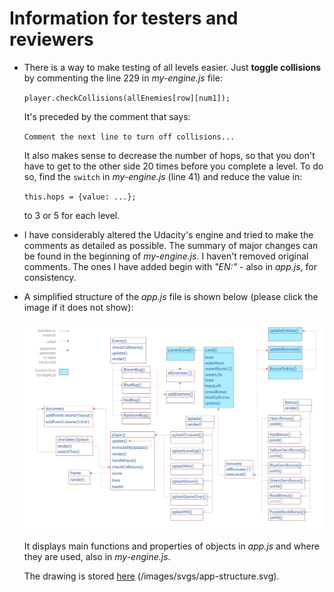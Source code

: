 # Information for testers and reviewers

- There is a way to make testing of all levels easier. Just **toggle collisions** by commenting the line 229 in _my-engine.js_ file:

    ``player.checkCollisions(allEnemies[row][num1]);``

    It's preceded by the comment that says:

    ``Comment the next line to turn off collisions...``

    It also makes sense to decrease the number of hops, so that you don't have to get to the other side 20 times before you complete a level. To do so, find the ``switch`` in _my-engine.js_ (line 41) and reduce the value in:

    ``this.hops = {value: ...};``

    to 3 or 5 for each level.

- I have considerably altered the Udacity's engine and tried to make the comments as detailed as possible. The summary of major changes can be found in the beginning of _my-engine.js_. I haven't removed original comments. The ones I have added begin with _"EN:"_ - also in _app.js_, for consistency.

- A simplified structure of the _app.js_ file is shown below (please click the image if it does not show):

  ![App structure](/images/svgs/app-structure.svg)

  It displays main functions and properties of objects in _app.js_ and where they are used, also in _my-engine.js_.

  The drawing is stored [here](/images/svgs/app-structure.svg) (/images/svgs/app-structure.svg).
